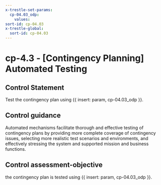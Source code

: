 ```yaml
---
x-trestle-set-params:
  cp-04.03_odp:
    values:
sort-id: cp-04.03
x-trestle-global:
  sort-id: cp-04.03
---
```


# cp-4.3 - \[Contingency Planning\] Automated Testing

## Control Statement

Test the contingency plan using {{ insert: param, cp-04.03_odp }}.

## Control guidance

Automated mechanisms facilitate thorough and effective testing of contingency plans by providing more complete coverage of contingency issues, selecting more realistic test scenarios and environments, and effectively stressing the system and supported mission and business functions.

## Control assessment-objective

the contingency plan is tested using {{ insert: param, cp-04.03_odp }}.
